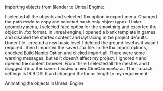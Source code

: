 Importing objects from Blender to Unreal Engine:

I selected all the objects and selected .fbx option in export menu. 
Changed the path mode to copy and selected mesh only object types. Under geometry menu, I selected face option for the smoothing and exported the object in .fbx format. 
In unreal engine, I opened a blank template in games and disabled the started content and raytracing in the project defaults. 
Under file I created a new basic level. I deleted the ground level as it wasn't required. Then I imported the saved .fbx file. 
In the fbx import options, I checked Build Nanite Option and clicked import all. There were some warning messages, but as it doesn't affect my project, I ignored it and opened the content browser. 
From there I selected all the meshes and I dragged it into the scene. 
I added a new CineCameraActor. The filmback settings is 16:9 DSLR and changed the focus length to my requirement.

Animating the objects in Unreal Engine:

